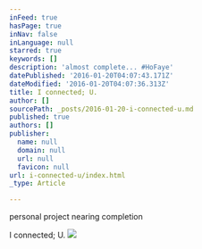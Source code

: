 ```yaml
---
inFeed: true
hasPage: true
inNav: false
inLanguage: null
starred: true
keywords: []
description: 'almost complete... #HoFaye'
datePublished: '2016-01-20T04:07:43.171Z'
dateModified: '2016-01-20T04:07:36.313Z'
title: I connected; U.
author: []
sourcePath: _posts/2016-01-20-i-connected-u.md
published: true
authors: []
publisher:
  name: null
  domain: null
  url: null
  favicon: null
url: i-connected-u/index.html
_type: Article

---
```

personal project nearing completion 

I connected; U.
![](https://the-grid-user-content.s3-us-west-2.amazonaws.com/70c3f1ae-e181-42a6-bcb3-91035d37ceb0.gif)